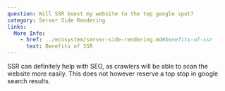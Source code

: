 ```yaml
---
question: Will SSR boost my website to the top google spot?
category: Server Side Rendering
links:
  More Info:
    - href: ../ecosystem/server-side-rendering.md#benefits-of-ssr
      text: Benefits of SSR
---
```


SSR can definitely help with SEO, as crawlers will be able to scan the website more easily. This does not however reserve a top stop in google search results.
